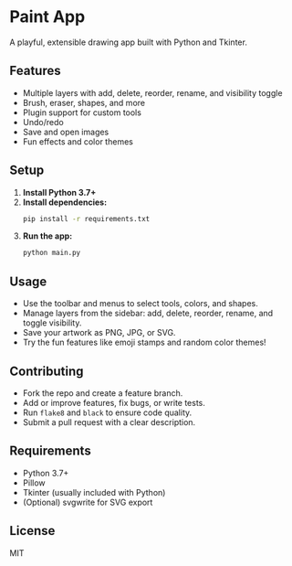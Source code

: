 # Paint App

A playful, extensible drawing app built with Python and Tkinter.

## Features
- Multiple layers with add, delete, reorder, rename, and visibility toggle
- Brush, eraser, shapes, and more
- Plugin support for custom tools
- Undo/redo
- Save and open images
- Fun effects and color themes

## Setup
1. **Install Python 3.7+**
2. **Install dependencies:**
   ```bash
   pip install -r requirements.txt
   ```
3. **Run the app:**
   ```bash
   python main.py
   ```

## Usage
- Use the toolbar and menus to select tools, colors, and shapes.
- Manage layers from the sidebar: add, delete, reorder, rename, and toggle visibility.
- Save your artwork as PNG, JPG, or SVG.
- Try the fun features like emoji stamps and random color themes!

## Contributing
- Fork the repo and create a feature branch.
- Add or improve features, fix bugs, or write tests.
- Run `flake8` and `black` to ensure code quality.
- Submit a pull request with a clear description.

## Requirements
- Python 3.7+
- Pillow
- Tkinter (usually included with Python)
- (Optional) svgwrite for SVG export

## License
MIT 
